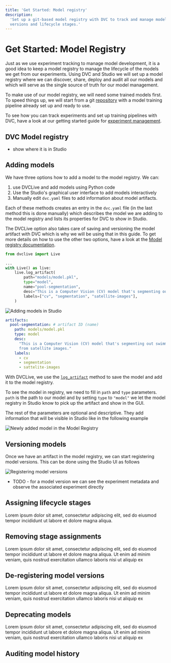 ```yaml
---
title: 'Get Started: Model registry'
description:
  'Set up a git-based model registry with DVC to track and manage models, their
  versions and lifecycle stages.'
---
```


# Get Started: Model Registry

Just as we use experiment tracking to manage model development, it is a good
idea to keep a model registry to manage the lifecycle of the models we get from
our experiments. Using DVC and Studio we will set up a model registry where we
can discover, share, deploy and audit all our models and which will serve as the
single source of truth for our model management.

To make use of our model registry, we will need some trained models first. To
speed things up, we will start from a git
[repository](https://github.com/iterative/example-get-started-model-management)
with a model training pipeline already set up and ready to use.

To see how you can track experiments and set up training pipelines with DVC,
have a look at our getting started guide for
[experiment management](/doc/start/experiments).

## DVC Model registry

- show where it is in Studio

## Adding models

We have three options how to add a model to the model registry. We can:

1. use DVCLive and add models using Python code
1. Use the Studio's graphical user interface to add models interactively
1. Manually edit `dvc.yaml` files to add information about model artifacts.

Each of these methods creates an entry in the `dvc.yaml` file (in the last
method this is done manually) which describes the model we are adding to the
model registry and lists its properties for DVC to show in Studio.

The DVCLive option also takes care of saving and versioning the model artifact
with DVC which is why we will be using that in this guide. To get more details
on how to use the other two options, have a look at the
[Model registry documentation](/doc/studio/user-guide/model-registry/add-a-model).

<toggle>

<tab title="DVCLive">

```python
from dvclive import Live

...
with Live() as live:
    live.log_artifact(
        path="models/model.pkl",
        type="model",
        name="pool-segmentation",
        desc="This is a Computer Vision (CV) model that's segmenting out swimming pools from satellite images.",
        labels=["cv", "segmentation", "satellite-images"],
    )
```

</tab>

<tab title="Studio">

![Adding models in Studio](/img/mr-add-model-placeholder.gif)

</tab>

<tab title="Manualy editing dvc.yaml">

```yaml
artifacts:
  pool-segmentation: # artifact ID (name)
    path: models/model.pkl
    type: model
    desc:
      "This is a Computer Vision (CV) model that's segmenting out swimming pools
      from satellite images."
    labels:
      - cv
      - segmentation
      - sattelite-images
```

</tab>

</toggle>

With DVCLive, we use the [`log_artifact`](/doc/dvclive/live/log_artifact) method
to save the model and add it to the model registry.

To see the model in registry, we need to fill in `path` and `type` parameters.
`path` is the path to our model and by setting `type` to `"model"` we let the
model registry in Studio know to pick up the artifact and show in the GUI.

The rest of the parameters are optional and descriptive. They add information
that will be visible in Studio like in the following example

![Newly added model in the Model Registry](/img/mr-newly-added-model.png)

## Versioning models

Once we have an artifact in the model registry, we can start registering model
versions. This can be done using the Studio UI as follows

![Registering model versions](/img/placeholder-cat.gif)

- TODO - for a model version we can see the experiment metadata and observe the
  associated experiment directly

## Assigning lifecycle stages

Lorem ipsum dolor sit amet, consectetur adipiscing elit, sed do eiusmod tempor
incididunt ut labore et dolore magna aliqua.

## Removing stage assignments

Lorem ipsum dolor sit amet, consectetur adipiscing elit, sed do eiusmod tempor
incididunt ut labore et dolore magna aliqua. Ut enim ad minim veniam, quis
nostrud exercitation ullamco laboris nisi ut aliquip ex

## De-registering model versions

Lorem ipsum dolor sit amet, consectetur adipiscing elit, sed do eiusmod tempor
incididunt ut labore et dolore magna aliqua. Ut enim ad minim veniam, quis
nostrud exercitation ullamco laboris nisi ut aliquip ex

## Deprecating models

Lorem ipsum dolor sit amet, consectetur adipiscing elit, sed do eiusmod tempor
incididunt ut labore et dolore magna aliqua. Ut enim ad minim veniam, quis
nostrud exercitation ullamco laboris nisi ut aliquip ex

## Auditing model history

